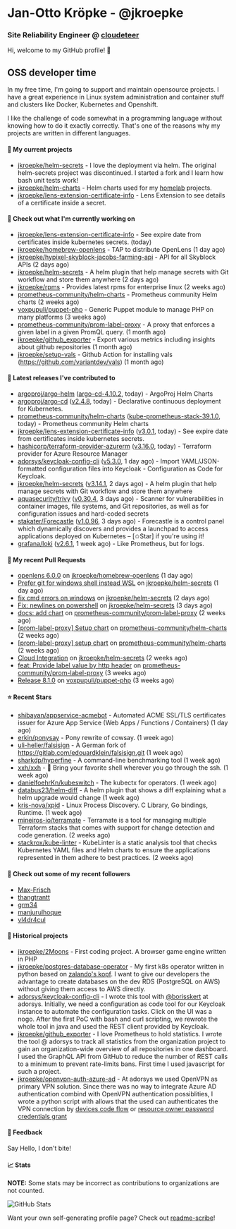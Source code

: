 # Jan-Otto Kröpke - @jkroepke
### Site Reliability Engineer @ [cloudeteer](https://github.com/adorsys)

Hi, welcome to my GitHub profile! 👋

## OSS developer time
In my free time, I'm going to support and maintain opensource projects. I have a great experience in Linux system administration and container stuff and clusters like Docker, Kubernetes and Openshift.

I like the challenge of code somewhat in a programming language without knowing how to do it exactly correctly. That's one of the reasons why my projects are written in different languages.

#### 🌱 My current projects
- [jkroepke/helm-secrets](https://github.com/jkroepke/helm-secrets) - I love the deployment via helm. The original helm-secrets project was discontinued. I started a fork and I learn how bash unit tests work!
- [jkroepke/helm-charts](https://github.com/jkroepke/helm-charts) - Helm charts used for my [homelab](https://github.com/jkroepke/homelab) projects.
- [jkroepke/lens-extension-certificate-info](https://github.com/jkroepke/lens-extension-certificate-info) - Lens Extension to see details of a certificate inside a secret.

#### 👷 Check out what I'm currently working on

- [jkroepke/lens-extension-certificate-info](https://github.com/jkroepke/lens-extension-certificate-info) - See expire date from certificates inside kubernetes secrets. (today)
- [jkroepke/homebrew-openlens](https://github.com/jkroepke/homebrew-openlens) - TAP to distribute OpenLens (1 day ago)
- [jkroepke/hypixel-skyblock-jacobs-farming-api](https://github.com/jkroepke/hypixel-skyblock-jacobs-farming-api) - API for all Skyblock APIs (2 days ago)
- [jkroepke/helm-secrets](https://github.com/jkroepke/helm-secrets) - A helm plugin that help manage secrets with Git workflow and store them anywhere (2 days ago)
- [jkroepke/rpms](https://github.com/jkroepke/rpms) - Provides latest rpms for enterprise linux (2 weeks ago)
- [prometheus-community/helm-charts](https://github.com/prometheus-community/helm-charts) - Prometheus community Helm charts (2 weeks ago)
- [voxpupuli/puppet-php](https://github.com/voxpupuli/puppet-php) - Generic Puppet module to manage PHP on many platforms (3 weeks ago)
- [prometheus-community/prom-label-proxy](https://github.com/prometheus-community/prom-label-proxy) - A proxy that enforces a given label in a given PromQL query. (1 month ago)
- [jkroepke/github_exporter](https://github.com/jkroepke/github_exporter) - Export various metrics including insights about github repositories (1 month ago)
- [jkroepke/setup-vals](https://github.com/jkroepke/setup-vals) - Github Action for installing vals (https://github.com/variantdev/vals) (1 month ago)

#### 🔭 Latest releases I've contributed to

- [argoproj/argo-helm](https://github.com/argoproj/argo-helm) ([argo-cd-4.10.2](https://github.com/argoproj/argo-helm/releases/tag/argo-cd-4.10.2), today) - ArgoProj Helm Charts
- [argoproj/argo-cd](https://github.com/argoproj/argo-cd) ([v2.4.8](https://github.com/argoproj/argo-cd/releases/tag/v2.4.8), today) - Declarative continuous deployment for Kubernetes.
- [prometheus-community/helm-charts](https://github.com/prometheus-community/helm-charts) ([kube-prometheus-stack-39.1.0](https://github.com/prometheus-community/helm-charts/releases/tag/kube-prometheus-stack-39.1.0), today) - Prometheus community Helm charts
- [jkroepke/lens-extension-certificate-info](https://github.com/jkroepke/lens-extension-certificate-info) ([v3.0.1](https://github.com/jkroepke/lens-extension-certificate-info/releases/tag/v3.0.1), today) - See expire date from certificates inside kubernetes secrets.
- [hashicorp/terraform-provider-azurerm](https://github.com/hashicorp/terraform-provider-azurerm) ([v3.16.0](https://github.com/hashicorp/terraform-provider-azurerm/releases/tag/v3.16.0), today) - Terraform provider for Azure Resource Manager
- [adorsys/keycloak-config-cli](https://github.com/adorsys/keycloak-config-cli) ([v5.3.0](https://github.com/adorsys/keycloak-config-cli/releases/tag/v5.3.0), 1 day ago) - Import YAML/JSON-formatted configuration files into Keycloak - Configuration as Code for Keycloak.
- [jkroepke/helm-secrets](https://github.com/jkroepke/helm-secrets) ([v3.14.1](https://github.com/jkroepke/helm-secrets/releases/tag/v3.14.1), 2 days ago) - A helm plugin that help manage secrets with Git workflow and store them anywhere
- [aquasecurity/trivy](https://github.com/aquasecurity/trivy) ([v0.30.4](https://github.com/aquasecurity/trivy/releases/tag/v0.30.4), 3 days ago) - Scanner for vulnerabilities in container images, file systems, and Git repositories, as well as for configuration issues and hard-coded secrets
- [stakater/Forecastle](https://github.com/stakater/Forecastle) ([v1.0.96](https://github.com/stakater/Forecastle/releases/tag/v1.0.96), 3 days ago) - Forecastle is a control panel which dynamically discovers and provides a launchpad to access applications deployed on Kubernetes  – [✩Star] if you&#39;re using it!
- [grafana/loki](https://github.com/grafana/loki) ([v2.6.1](https://github.com/grafana/loki/releases/tag/v2.6.1), 1 week ago) - Like Prometheus, but for logs.

#### 🔨 My recent Pull Requests

- [openlens 6.0.0](https://github.com/jkroepke/homebrew-openlens/pull/6) on [jkroepke/homebrew-openlens](https://github.com/jkroepke/homebrew-openlens) (1 day ago)
- [Prefer git for windows shell instead WSL](https://github.com/jkroepke/helm-secrets/pull/243) on [jkroepke/helm-secrets](https://github.com/jkroepke/helm-secrets) (1 day ago)
- [fix cmd errors on windows](https://github.com/jkroepke/helm-secrets/pull/241) on [jkroepke/helm-secrets](https://github.com/jkroepke/helm-secrets) (2 days ago)
- [Fix: newlines on powershell](https://github.com/jkroepke/helm-secrets/pull/240) on [jkroepke/helm-secrets](https://github.com/jkroepke/helm-secrets) (3 days ago)
- [docs: add chart](https://github.com/prometheus-community/prom-label-proxy/pull/122) on [prometheus-community/prom-label-proxy](https://github.com/prometheus-community/prom-label-proxy) (2 weeks ago)
- [[prom-label-proxy] Setup chart](https://github.com/prometheus-community/helm-charts/pull/2269) on [prometheus-community/helm-charts](https://github.com/prometheus-community/helm-charts) (2 weeks ago)
- [[prom-label-proxy] setup chart](https://github.com/prometheus-community/helm-charts/pull/2262) on [prometheus-community/helm-charts](https://github.com/prometheus-community/helm-charts) (2 weeks ago)
- [Cloud Integration](https://github.com/jkroepke/helm-secrets/pull/235) on [jkroepke/helm-secrets](https://github.com/jkroepke/helm-secrets) (2 weeks ago)
- [feat: Provide label value by http header](https://github.com/prometheus-community/prom-label-proxy/pull/118) on [prometheus-community/prom-label-proxy](https://github.com/prometheus-community/prom-label-proxy) (3 weeks ago)
- [Release 8.1.0](https://github.com/voxpupuli/puppet-php/pull/665) on [voxpupuli/puppet-php](https://github.com/voxpupuli/puppet-php) (3 weeks ago)

#### ⭐ Recent Stars

- [shibayan/appservice-acmebot](https://github.com/shibayan/appservice-acmebot) - Automated ACME SSL/TLS certificates issuer for Azure App Service (Web Apps / Functions / Containers) (1 day ago)
- [erkin/ponysay](https://github.com/erkin/ponysay) - Pony rewrite of cowsay. (1 week ago)
- [uli-heller/falsisign](https://github.com/uli-heller/falsisign) - A German fork of https://gitlab.com/edouardklein/falsisign.git (1 week ago)
- [sharkdp/hyperfine](https://github.com/sharkdp/hyperfine) - A command-line benchmarking tool (1 week ago)
- [xxh/xxh](https://github.com/xxh/xxh) - 🚀 Bring your favorite shell wherever you go through the ssh. (1 week ago)
- [danielfoehrKn/kubeswitch](https://github.com/danielfoehrKn/kubeswitch) - The kubectx  for operators. (1 week ago)
- [databus23/helm-diff](https://github.com/databus23/helm-diff) - A helm plugin that shows a diff explaining what a helm upgrade would change (1 week ago)
- [kris-nova/xpid](https://github.com/kris-nova/xpid) - Linux Process Discovery. C Library, Go bindings, Runtime. (1 week ago)
- [mineiros-io/terramate](https://github.com/mineiros-io/terramate) - Terramate is a tool for managing multiple Terraform stacks that comes with support for change detection and code generation. (2 weeks ago)
- [stackrox/kube-linter](https://github.com/stackrox/kube-linter) - KubeLinter is a static analysis tool that checks Kubernetes YAML files and Helm charts to ensure the applications represented in them adhere to best practices. (2 weeks ago)

#### 👯 Check out some of my recent followers

- [Max-Frisch](https://github.com/Max-Frisch)
- [thangtrantt](https://github.com/thangtrantt)
- [grm34](https://github.com/grm34)
- [manjurulhoque](https://github.com/manjurulhoque)
- [vl4dr4cul](https://github.com/vl4dr4cul)

#### 📜 Historical projects
- [jkroepke/2Moons](https://github.com/jkroepke/2Moons) - First coding project. A browser game engine written in PHP
- [jkroepke/postgres-database-operator](https://github.com/jkroepke/postgres-database-operator) - My first k8s operator written in python based on [zalando's kopf](https://github.com/zalando-incubator/kopf). I want to give our developers the advantage to create databases on the dev RDS (PostgreSQL on AWS) without giving them access to AWS directly.
- [adorsys/keycloak-config-cli](https://github.com/adorsys/keycloak-config-cli) - I wrote this tool with [@borisskert](https://github.com/borisskert) at adorsys. Initially, we need a configuration as code tool for our Keycloak instance to automate the configuration tasks. Click on the UI was a nogo. After the first PoC with bash and curl scripting, we rewrote the whole tool in java and used the REST client provided by Keycloak.
- [jkroepke/github_exporter](https://github.com/jkroepke/github_exporter) - I love Prometheus to hold statistics. I wrote the tool @ adorsys to track all statistics from the organization project to gain an organization-wide overview of all repositories in one dashboard. I used the GraphQL API from GitHub to reduce the number of REST calls to a minimum to prevent rate-limits bans. First time I used javascript for such a project.
- [jkroepke/openvpn-auth-azure-ad](https://github.com/jkroepke/openvpn-auth-azure-ad) - At adorsys we used OpenVPN as primary VPN solution. Since there was no way to integrate Azure AD authentication combind with OpenVPN authentication possiblities, I wrote a python script with allows that the used can authenticates the VPN connection by [devices code flow](https://docs.microsoft.com/en-us/azure/active-directory/develop/v2-oauth2-device-code) or [resource owner password credentials grant](https://docs.microsoft.com/en-us/azure/active-directory/develop/v2-oauth-ropc)

#### 💬 Feedback

Say Hello, I don't bite!

#### 📈 Stats

**NOTE:** Some stats may be incorrect as contributions to organizations
are not counted.

![GitHub Stats](https://github-readme-stats.vercel.app/api?username=jkroepke&count_private=false&theme=tokyonight&show_icons=true)

Want your own self-generating profile page? Check out [readme-scribe](https://github.com/muesli/readme-scribe)!
